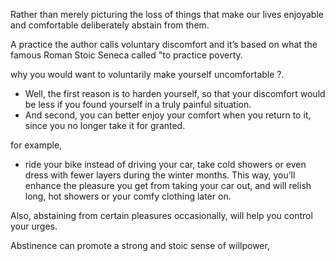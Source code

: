 Rather than merely picturing the loss of things that make our lives enjoyable and comfortable deliberately abstain from them. 

A practice the author calls voluntary discomfort and it’s based on what the famous Roman Stoic Seneca called "to practice poverty.

why you would want to voluntarily make yourself uncomfortable ?. 
- Well, the first reason is to harden yourself, so that your discomfort would be less if you found yourself in a truly painful situation. 
- And second, you can better enjoy your comfort when you return to it, since you no longer take it for granted.

for example, 
- ride your bike instead of driving your car, take cold showers or even dress with fewer layers during the winter months. This way, you’ll enhance the pleasure you get from taking your car out, and will relish long, hot showers or your comfy clothing later on.

Also, abstaining from certain pleasures occasionally, will help you control your urges. 

Abstinence can promote a strong and stoic sense of willpower,